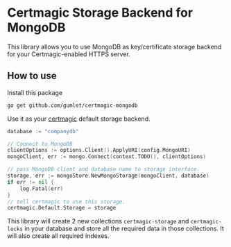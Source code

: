 # Certmagic Storage Backend for MongoDB

This library allows you to use MongoDB as key/certificate storage backend for your Certmagic-enabled HTTPS server.

## How to use

Install this package

```sh
go get github.com/gumlet/certmagic-mongodb

```

Use it as your [certmagic](https://github.com/caddyserver/certmagic) default storage backend.

```go
database := "companydb"

// Connect to MongoDB
clientOptions := options.Client().ApplyURI(config.MongoURI)
mongoClient, err := mongo.Connect(context.TODO(), clientOptions)

// pass MongoDB client and database name to storage interface.
storage, err := mongoStore.NewMongoStorage(mongoClient, database)
if err != nil {
    log.Fatal(err)
}
// tell certmagic to use this storage.
certmagic.Default.Storage = storage

```

This library will create 2 new collections `certmagic-storage` and `certmagic-locks` in your database and store all the required data in those collections. It will also create all required indexes.

